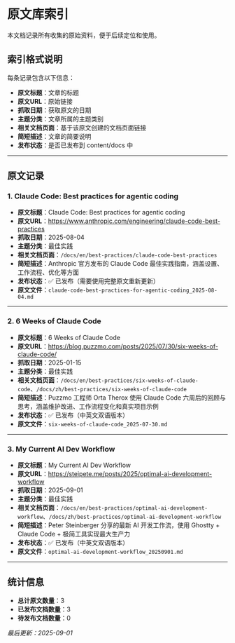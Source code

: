 # 原文库索引

本文档记录所有收集的原始资料，便于后续定位和使用。

## 索引格式说明

每条记录包含以下信息：
- **原文标题**：文章的标题
- **原文URL**：原始链接
- **抓取日期**：获取原文的日期
- **主题分类**：文章所属的主题类别
- **相关文档页面**：基于该原文创建的文档页面链接
- **简短描述**：文章的简要说明
- **发布状态**：是否已发布到 content/docs 中

---

## 原文记录

### 1. Claude Code: Best practices for agentic coding

- **原文标题**：Claude Code: Best practices for agentic coding
- **原文URL**：https://www.anthropic.com/engineering/claude-code-best-practices
- **抓取日期**：2025-08-04
- **主题分类**：最佳实践
- **相关文档页面**：`/docs/en/best-practices/claude-code-best-practices`
- **简短描述**：Anthropic 官方发布的 Claude Code 最佳实践指南，涵盖设置、工作流程、优化等方面
- **发布状态**：✅ 已发布（需要使用完整原文重新更新）
- **原文文件**：`claude-code-best-practices-for-agentic-coding_2025-08-04.md`

---

### 2. 6 Weeks of Claude Code

- **原文标题**：6 Weeks of Claude Code
- **原文URL**：https://blog.puzzmo.com/posts/2025/07/30/six-weeks-of-claude-code/
- **抓取日期**：2025-01-15
- **主题分类**：最佳实践
- **相关文档页面**：`/docs/en/best-practices/six-weeks-of-claude-code`、`/docs/zh/best-practices/six-weeks-of-claude-code`
- **简短描述**：Puzzmo 工程师 Orta Therox 使用 Claude Code 六周后的回顾与思考，涵盖维护改进、工作流程变化和真实项目示例
- **发布状态**：✅ 已发布（中英文双语版本）
- **原文文件**：`six-weeks-of-claude-code_2025-07-30.md`

---

### 3. My Current AI Dev Workflow

- **原文标题**：My Current AI Dev Workflow
- **原文URL**：https://steipete.me/posts/2025/optimal-ai-development-workflow
- **抓取日期**：2025-09-01
- **主题分类**：最佳实践
- **相关文档页面**：`/docs/en/best-practices/optimal-ai-development-workflow`、`/docs/zh/best-practices/optimal-ai-development-workflow`
- **简短描述**：Peter Steinberger 分享的最新 AI 开发工作流，使用 Ghostty + Claude Code + 极简工具实现最大生产力
- **发布状态**：✅ 已发布（中英文双语版本）
- **原文文件**：`optimal-ai-development-workflow_20250901.md`

---

## 统计信息

- **总计原文数量**：3
- **已发布文档数量**：3
- **待发布文档数量**：0

*最后更新：2025-09-01*

